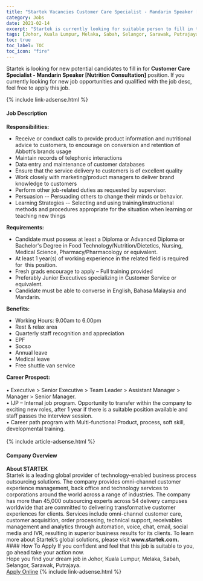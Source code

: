 ```yaml
---
title: "Startek Vacancies Customer Care Specialist - Mandarin Speaker [Nutrition Consultation]" 
category: Jobs 
date: 2021-02-14 
excerpt: "Startek is currently looking for suitable person to fill in the Customer Care Specialist - Mandarin Speaker [Nutrition Consultation] which based in Johor, Kuala Lumpur, Melaka, Sabah, Selangor, Sarawak, Putrajaya" 
tags: [Johor, Kuala Lumpur, Melaka, Sabah, Selangor, Sarawak, Putrajaya] 
toc: true 
toc_label: TOC 
toc_icon: "fire" 
--- 
```


<p>Startek is looking for new potential candidates to fill in for <b>Customer Care Specialist - Mandarin Speaker [Nutrition Consultation]</b> position. If you currently looking for new job opportunities and qualified with the job desc, feel free to apply this job.
</p>{% include link-adsense.html %} 
<div><div><h4>Job Description</h4></div><div><div><span><div><div><strong>Responsibilities:</strong></div><ul><li>Receive or conduct calls to provide product information and nutritional advice to customers, to encourage on conversion and retention of Abbott&#8217;s brands usage</li><li>Maintain records of telephonic interactions</li><li>Data entry and maintenance of customer databases</li><li>Ensure that the service delivery to customers is of excellent quality</li><li>Work closely with marketing/product managers to deliver brand knowledge to customers</li><li>Perform other job-related duties as requested by supervisor.</li><li>Persuasion -- Persuading others to change their minds or behavior.</li><li>Learning Strategies -- Selecting and using training/instructional methods and procedures appropriate for the situation when learning or teaching new things</li></ul><div><strong>Requirements:</strong></div><ul><li>Candidate must possess at least a Diploma or Advanced Diploma or Bachelor's Degree in Food Technology/Nutrition/Dietetics, Nursing, Medical Science, Pharmacy/Pharmacology or equivalent.</li><li>At least 1 year(s) of working experience in the related field is required for&#160; this position.</li><li>Fresh grads encourage to apply &#8211; Full training provided</li><li>Preferably Junior Executives specializing in Customer Service or equivalent.</li><li>Candidate must be able to converse in English, Bahasa Malaysia and Mandarin.</li></ul><div><strong>Benefits:</strong></div><ul><li>Working Hours: 9.00am to 6.00pm</li><li>Rest &amp; relax area&#160;</li><li>Quarterly staff recognition and appreciation</li><li>EPF</li><li>Socso</li><li>Annual leave</li><li>Medical leave</li><li>Free shuttle van service</li></ul><div><strong>Career Prospect:</strong><br><br>&#8226; Executive &gt; Senior Executive &gt; Team Leader &gt; Assistant Manager &gt; Manager &gt; Senior Manager.<br>&#8226; IJP &#8211; Internal job program. Opportunity to transfer within the company to exciting new roles, after 1 year if there is a suitable position available and staff passes the interview session.<br>&#8226; Career path program with Multi-functional Product, process, soft skill, developmental training.<br>&#160;</div></div></span></div></div></div> 
{% include article-adsense.html %} 
<div><div><h4>Company Overview</h4></div><div><div><span><div><div>
<strong>About STARTEK</strong><br>
	Startek is a leading global provider of technology-enabled business process outsourcing solutions. The company provides omni-channel customer experience management, back office and technology services to corporations around the world across a range of industries. The company has more than 45,000 outsourcing experts across 54 delivery campuses worldwide that are committed to delivering transformative customer experiences for clients. Services include omni-channel customer care, customer acquisition, order processing, technical support, receivables management and analytics through automation, voice, chat, email, social media and IVR, resulting in superior business results for its clients. To learn more about Startek&#8217;s global solutions, please visit <strong>www.startek.com.</strong></div></div></span></div></div></div> 
#### How To Apply 
If you confident and feel that this job is suitable to you, go ahead take your action now. <br/> 
Hope you find your dream job in Johor, Kuala Lumpur, Melaka, Sabah, Selangor, Sarawak, Putrajaya. <br/> 
<a href="https://www.jobstreet.com.my/en/job/customer-care-specialist-mandarin-speaker-[nutrition-consultation]-4473410?jobId=jobstreet-my-job-4473410&" class="btn btn--info" target="_blank" rel="nofollow noopenner">Apply Online</a> 
{% include link-adsense.html %} 